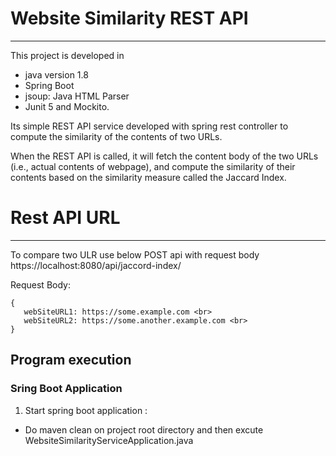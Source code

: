 # Website Similarity REST API
--------
This project is developed in <br> 
*  java version 1.8
* Spring Boot
* jsoup: Java HTML Parser
* Junit 5 and Mockito.

Its simple REST API service developed with spring rest controller to compute the similarity of the contents of two URLs.

When the REST API is called, it will fetch the content body of the two URLs (i.e.,
actual contents of webpage), and compute the similarity of their contents based
on the similarity measure called the Jaccard Index.


# Rest API URL
-----
To compare two ULR use below POST api with request body
   https://localhost:8080/api/jaccord-index/ 

Request Body: 

    {
       webSiteURL1: https://some.example.com <br>
       webSiteURL2: https://some.another.example.com <br>
    }
  


## Program execution
### Sring Boot Application
  1. Start spring boot application : 
  * Do maven clean on project root directory and then excute WebsiteSimilarityServiceApplication.java

